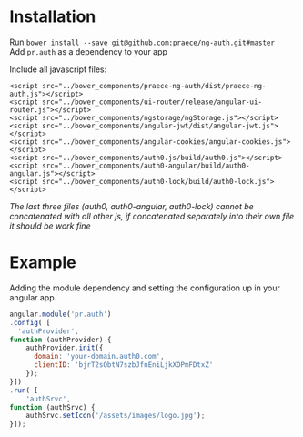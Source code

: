 # Installation
Run `bower install --save git@github.com:praece/ng-auth.git#master`<br>
Add `pr.auth` as a dependency to your app

Include all javascript files:
```
<script src="../bower_components/praece-ng-auth/dist/praece-ng-auth.js"></script>
<script src="../bower_components/ui-router/release/angular-ui-router.js"></script>
<script src="../bower_components/ngstorage/ngStorage.js"></script>
<script src="../bower_components/angular-jwt/dist/angular-jwt.js"></script>
<script src="../bower_components/angular-cookies/angular-cookies.js"></script>
<script src="../bower_components/auth0.js/build/auth0.js"></script>
<script src="../bower_components/auth0-angular/build/auth0-angular.js"></script>
<script src="../bower_components/auth0-lock/build/auth0-lock.js"></script>
```
*The last three files (auth0, auth0-angular, auth0-lock) cannot be concatenated with all other js, if concatenated separately into their own file it should be work fine*

# Example 
Adding the module dependency and setting the configuration up in your angular app.
```js
angular.module('pr.auth')
.config( [
  'authProvider',
function (authProvider) {
    authProvider.init({
      domain: 'your-domain.auth0.com',
      clientID: 'bjrT2sObtN7szbJfnEniLjkXOPmFDtxZ'
    });
}])
.run( [
	'authSrvc',
function (authSrvc) {
	authSrvc.setIcon('/assets/images/logo.jpg');
}]);
```
